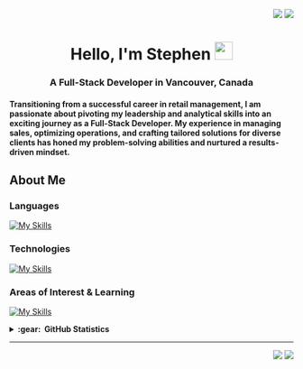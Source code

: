 <div align="end">

<a href="https://www.linkedin.com/in/brunotacca/"><img src="https://img.shields.io/badge/linkedin-%230077B5.svg?&style=for-the-badge&logo=linkedin&logoColor=white" /></a>
<a href="mailto:imssbb@gmail.com?subject=Olá%20Bruno%20Tacca"><img src="https://img.shields.io/badge/gmail-%23D14836.svg?&style=for-the-badge&logo=gmail&logoColor=white" /></a>
  
</div>



<h1 align="center">Hello, I'm Stephen <img
src="https://github.com/blackcater/blackcater/raw/main/images/Hi.gif" height="32" /></h1>
<h3 align="center"> A Full-Stack Developer in Vancouver, Canada</h3>
<h4>Transitioning from a successful career in retail management, I am passionate about pivoting my leadership and analytical skills into an exciting journey as a Full-Stack Developer. My experience in managing sales, optimizing operations, and crafting tailored solutions for diverse clients has honed my problem-solving abilities and nurtured a results-driven mindset.</h4>


## About Me







### Languages

[![My Skills](https://skillicons.dev/icons?i=js,html,py&theme=dark)](https://skillicons.dev)


### Technologies

[![My Skills](https://skillicons.dev/icons?i=react,nodejs,express,postman,mysql,css,sass,git,github,netlify,heroku,jest,vscode,figma&theme=dark&perline=7)](https://skillicons.dev)


<!--
### My Projects

[![](https://img.shields.io/badge/-🔊%20English%20Teaching%20Platform-000)](https://github.com/imssbb/imglish-client)
-->

### Areas of Interest & Learning

[![My Skills](https://skillicons.dev/icons?i=ts,aws,bootstrap,tailwind,wordpress,codepen,docker,firebase,flask,flutter,gcp,mongodb,nextjs,php,prisma,raspberrypi,redux&theme=dark&perline=7)](https://skillicons.dev)

<details>
<summary><b>:gear: &nbsp;GitHub Statistics</b></summary>
<br/>

<div align="center">
  <img src ="https://github-readme-streak-stats.herokuapp.com?user=imssbb&theme=dark&hide_border=true&background=FFFFFF00">
</div>
<p align="center">
  <img height="50%" width="auto" src ="https://github-readme-stats.vercel.app/api?username=imssbb&show_icons=true&count_private=true&theme=dark&hide_border=true&hide=issues,contribs&bg_color=00000000">
  <img height="137px" width="30%" src="https://github-readme-stats.vercel.app/api/top-langs/?username=imssbb&hide=html&hide_title=true&hide_border=true&layout=compact&langs_count=8&theme=dark" />
</p>
  
</details>

<hr/>


<p align="right">
<img src="https://komarev.com/ghpvc/?username=imssbb&style=plastic&label=Views"><img>
<img src="https://badges.pufler.dev/visits/brunotacca/imssbb?color=black&logo=github" />
</p>


